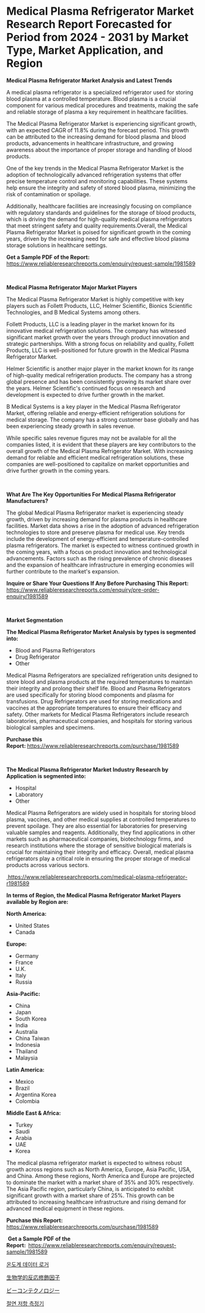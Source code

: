 <p><h1>Medical Plasma Refrigerator Market Research Report Forecasted for Period from 2024 -  2031 by Market Type, Market Application, and Region</h1></p><p><strong>Medical Plasma Refrigerator Market Analysis and Latest Trends</strong></p>
<p><p>A medical plasma refrigerator is a specialized refrigerator used for storing blood plasma at a controlled temperature. Blood plasma is a crucial component for various medical procedures and treatments, making the safe and reliable storage of plasma a key requirement in healthcare facilities.</p><p>The Medical Plasma Refrigerator Market is experiencing significant growth, with an expected CAGR of 11.8% during the forecast period. This growth can be attributed to the increasing demand for blood plasma and blood products, advancements in healthcare infrastructure, and growing awareness about the importance of proper storage and handling of blood products.</p><p>One of the key trends in the Medical Plasma Refrigerator Market is the adoption of technologically advanced refrigeration systems that offer precise temperature control and monitoring capabilities. These systems help ensure the integrity and safety of stored blood plasma, minimizing the risk of contamination or spoilage.</p><p>Additionally, healthcare facilities are increasingly focusing on compliance with regulatory standards and guidelines for the storage of blood products, which is driving the demand for high-quality medical plasma refrigerators that meet stringent safety and quality requirements.Overall, the Medical Plasma Refrigerator Market is poised for significant growth in the coming years, driven by the increasing need for safe and effective blood plasma storage solutions in healthcare settings.</p></p>
<p><strong>Get a Sample PDF of the Report:&nbsp;</strong> <a href="https://www.reliableresearchreports.com/enquiry/request-sample/1981589">https://www.reliableresearchreports.com/enquiry/request-sample/1981589</a></p>
<p>&nbsp;</p>
<p><strong>Medical Plasma Refrigerator Major Market Players</strong></p>
<p><p>The Medical Plasma Refrigerator Market is highly competitive with key players such as Follett Products, LLC, Helmer Scientific, Bionics Scientific Technologies, and B Medical Systems among others. </p><p>Follett Products, LLC is a leading player in the market known for its innovative medical refrigeration solutions. The company has witnessed significant market growth over the years through product innovation and strategic partnerships. With a strong focus on reliability and quality, Follett Products, LLC is well-positioned for future growth in the Medical Plasma Refrigerator Market.</p><p>Helmer Scientific is another major player in the market known for its range of high-quality medical refrigeration products. The company has a strong global presence and has been consistently growing its market share over the years. Helmer Scientific's continued focus on research and development is expected to drive further growth in the market.</p><p>B Medical Systems is a key player in the Medical Plasma Refrigerator Market, offering reliable and energy-efficient refrigeration solutions for medical storage. The company has a strong customer base globally and has been experiencing steady growth in sales revenue.</p><p>While specific sales revenue figures may not be available for all the companies listed, it is evident that these players are key contributors to the overall growth of the Medical Plasma Refrigerator Market. With increasing demand for reliable and efficient medical refrigeration solutions, these companies are well-positioned to capitalize on market opportunities and drive further growth in the coming years.</p></p>
<p>&nbsp;</p>
<p><strong>What Are The Key Opportunities For Medical Plasma Refrigerator Manufacturers?</strong></p>
<p><p>The global Medical Plasma Refrigerator market is experiencing steady growth, driven by increasing demand for plasma products in healthcare facilities. Market data shows a rise in the adoption of advanced refrigeration technologies to store and preserve plasma for medical use. Key trends include the development of energy-efficient and temperature-controlled plasma refrigerators. The market is expected to witness continued growth in the coming years, with a focus on product innovation and technological advancements. Factors such as the rising prevalence of chronic diseases and the expansion of healthcare infrastructure in emerging economies will further contribute to the market's expansion.</p></p>
<p><strong>Inquire or Share Your Questions If Any Before Purchasing This Report:</strong> <a href="https://www.reliableresearchreports.com/enquiry/pre-order-enquiry/1981589">https://www.reliableresearchreports.com/enquiry/pre-order-enquiry/1981589</a></p>
<p>&nbsp;</p>
<p><strong>Market Segmentation</strong></p>
<p><strong>The Medical Plasma Refrigerator Market Analysis by types is segmented into:</strong></p>
<p><ul><li>Blood and Plasma Refrigerators</li><li>Drug Refrigerator</li><li>Other</li></ul></p>
<p><p>Medical Plasma Refrigerators are specialized refrigeration units designed to store blood and plasma products at the required temperatures to maintain their integrity and prolong their shelf life. Blood and Plasma Refrigerators are used specifically for storing blood components and plasma for transfusions. Drug Refrigerators are used for storing medications and vaccines at the appropriate temperatures to ensure their efficacy and safety. Other markets for Medical Plasma Refrigerators include research laboratories, pharmaceutical companies, and hospitals for storing various biological samples and specimens.</p></p>
<p><strong>Purchase this Report:&nbsp;</strong><a href="https://www.reliableresearchreports.com/purchase/1981589">https://www.reliableresearchreports.com/purchase/1981589</a></p>
<p>&nbsp;</p>
<p><strong>The Medical Plasma Refrigerator Market Industry Research by Application is segmented into:</strong></p>
<p><ul><li>Hospital</li><li>Laboratory</li><li>Other</li></ul></p>
<p><p>Medical Plasma Refrigerators are widely used in hospitals for storing blood plasma, vaccines, and other medical supplies at controlled temperatures to prevent spoilage. They are also essential for laboratories for preserving valuable samples and reagents. Additionally, they find applications in other markets such as pharmaceutical companies, biotechnology firms, and research institutions where the storage of sensitive biological materials is crucial for maintaining their integrity and efficacy. Overall, medical plasma refrigerators play a critical role in ensuring the proper storage of medical products across various sectors.</p></p>
<p><a href="https://www.reliableresearchreports.com/medical-plasma-refrigerator-r1981589">&nbsp;https://www.reliableresearchreports.com/medical-plasma-refrigerator-r1981589</a></p>
<p><strong>In terms of Region, the Medical Plasma Refrigerator Market Players available by Region are:</strong></p>
<p>
    <p> <strong> North America: </strong>
        <ul>
            <li>United States</li>
            <li>Canada</li>
        </ul>
        </p> 
    <p> <strong> Europe: </strong>
        <ul>
            <li>Germany</li>
            <li>France</li>
            <li>U.K.</li>
            <li>Italy</li>
            <li>Russia</li>
        </ul>
        </p> 
    <p> <strong> Asia-Pacific: </strong>
        <ul>
            <li>China</li>
            <li>Japan</li>
            <li>South Korea</li>
            <li>India</li>
            <li>Australia</li>
            <li>China Taiwan</li>
            <li>Indonesia</li>
            <li>Thailand</li>
            <li>Malaysia</li>
        </ul>
        </p> 
    <p> <strong> Latin America: </strong>
        <ul>
            <li>Mexico</li>
            <li>Brazil</li>
            <li>Argentina Korea</li>
            <li>Colombia</li>
        </ul>
        </p> 
    <p> <strong> Middle East & Africa: </strong>
        <ul>
            <li>Turkey</li>
            <li>Saudi</li>
            <li>Arabia</li>
            <li>UAE</li>
            <li>Korea</li>
        </ul>
    </p>
    </p>
<p><p>The medical plasma refrigerator market is expected to witness robust growth across regions such as North America, Europe, Asia Pacific, USA, and China. Among these regions, North America and Europe are projected to dominate the market with a market share of 35% and 30% respectively. The Asia Pacific region, particularly China, is anticipated to exhibit significant growth with a market share of 25%. This growth can be attributed to increasing healthcare infrastructure and rising demand for advanced medical equipment in these regions.</p></p>
<p><strong>Purchase this Report: </strong><a href="https://www.reliableresearchreports.com/purchase/1981589">https://www.reliableresearchreports.com/purchase/1981589</a></p>
<p>&nbsp;<strong>Get a Sample PDF of the Report:&nbsp;&nbsp;</strong><a href="https://www.reliableresearchreports.com/enquiry/request-sample/1981589">https://www.reliableresearchreports.com/enquiry/request-sample/1981589</a></p>
<p><strong></strong></p>
<p><p><a href="https://medium.com/@adrainratke34/%EC%98%A8%EB%8F%84%EA%B3%84-%EB%8D%B0%EC%9D%B4%ED%84%B0-%EB%A1%9C%EA%B1%B0-%EC%8B%9C%EC%9E%A5-%EC%8B%9C%EC%9E%A5-%EC%A0%90%EC%9C%A0%EC%9C%A8-%EC%8B%9C%EC%9E%A5-%EB%8F%99%ED%96%A5-%EB%B0%8F-%EB%AF%B8%EB%9E%98-%EC%84%B1%EC%9E%A5-%ED%83%90%EC%83%89-79ec94213739">온도계 데이터 로거</a></p><p><a href="https://medium.com/@lewisbechtelar1964/%E7%94%9F%E7%89%A9%E5%AD%A6%E7%9A%84%E5%BF%9C%E7%AD%94%E8%AA%BF%E7%AF%80%E5%89%A4%E5%B8%82%E5%A0%B4%E5%88%86%E6%9E%90-%E3%81%9D%E3%81%AEcagr-%E5%B8%82%E5%A0%B4%E3%82%BB%E3%82%B0%E3%83%A1%E3%83%B3%E3%83%86%E3%83%BC%E3%82%B7%E3%83%A7%E3%83%B3-%E3%81%8A%E3%82%88%E3%81%B3%E4%B8%96%E7%95%8C%E7%9A%84%E3%81%AA%E7%94%A3%E6%A5%AD%E6%A6%82%E8%A6%81-ecd87374a178">生物学的反応修飾因子</a></p><p><a href="https://medium.com/@kimalker_178/%E3%83%93%E3%83%BC%E3%82%B3%E3%83%B3%E6%8A%80%E8%A1%93%E3%81%AE%E5%B8%82%E5%A0%B4%E3%83%AC%E3%83%9D%E3%83%BC%E3%83%88%E3%81%AF-%E3%81%93%E3%81%AE%E5%B8%82%E5%A0%B4%E3%81%AE%E6%9C%80%E6%96%B0%E3%81%AE%E3%83%88%E3%83%AC%E3%83%B3%E3%83%89%E3%82%84%E6%88%90%E9%95%B7%E6%A9%9F%E4%BC%9A%E3%82%92%E6%98%8E%E3%82%89%E3%81%8B%E3%81%AB%E3%81%97%E3%81%A6%E3%81%84%E3%81%BE%E3%81%99-53492336e9b7">ビーコンテクノロジー</a></p><p><a href="https://medium.com/@brianankunding2022/%EB%8B%A8%EC%A0%84-%EC%A0%80%ED%95%AD-%EC%B8%A1%EC%A0%95%EA%B8%B0-%EC%8B%9C%EC%9E%A5%EC%9D%80-%EC%8B%9C%EC%9E%A5-%EC%A0%90%EC%9C%A0%EC%9C%A8-%EC%8B%9C%EC%9E%A5-%EB%8F%99%ED%96%A5-%EB%B0%8F-%EC%8B%9C%EC%9E%A5-%EC%84%B1%EC%9E%A5%EC%97%90-%EB%8C%80%ED%95%9C-%EC%A0%95%EB%B3%B4%EB%A5%BC-%EC%A0%9C%EA%B3%B5%ED%95%A9%EB%8B%88%EB%8B%A4-ce2f064112b6">절연 저항 측정기</a></p></p>